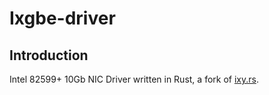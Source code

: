 # Ixgbe-driver

## Introduction

Intel 82599+ 10Gb NIC Driver written in Rust, a fork of [ixy.rs](https://github.com/ixy-languages/ixy.rs).